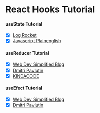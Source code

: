 # React Hooks Tutorial

#### useState Tutorial

- [x] [Log Rocket](https://blog.logrocket.com/a-guide-to-usestate-in-react-ecb9952e406c/)
- [x] [Javascript Plainenglish](https://javascript.plainenglish.io/react-usestate-explained-with-examples-13d6c17b4b61)

#### useReducer Tutorial

- [x] [Web Dev Simplified Blog](https://blog.webdevsimplified.com/2020-06/use-reducer/)
- [x] [Dmitri Pavlutin](https://dmitripavlutin.com/react-usereducer/)
- [x] [KINDACODE](https://www.kindacode.com/article/react-usereducer-hook-tutorial-and-examples/)

#### useEfect Tutorial

- [x] [Web Dev Simplified Blog](https://blog.webdevsimplified.com/2020-04/use-effect/)
- [x] [Dmitri Pavlutin](https://dmitripavlutin.com/react-useeffect-explanation/)
